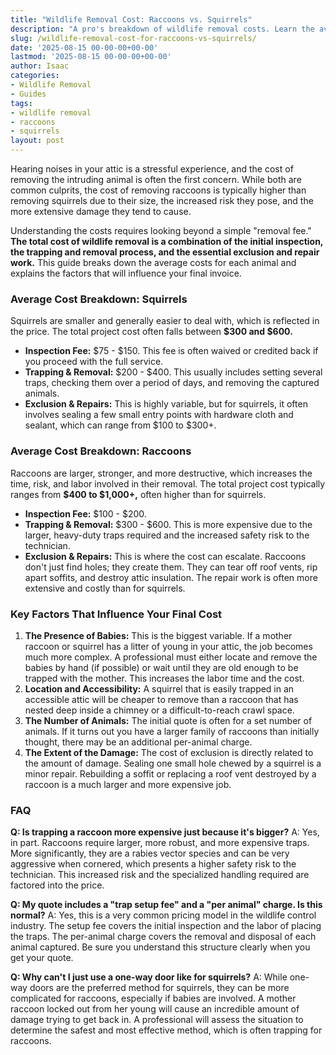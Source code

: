 ```yaml
---
title: "Wildlife Removal Cost: Raccoons vs. Squirrels"
description: "A pro's breakdown of wildlife removal costs. Learn the average price for raccoon and squirrel removal and the key factors, like trapping and repairs, that determine your final bill."
slug: /wildlife-removal-cost-for-raccoons-vs-squirrels/
date: '2025-08-15 00-00-00+00-00'
lastmod: '2025-08-15 00-00-00+00-00'
author: Isaac
categories:
- Wildlife Removal
- Guides
tags:
- wildlife removal
- raccoons
- squirrels
layout: post
---
```

Hearing noises in your attic is a stressful experience, and the cost of removing the intruding animal is often the first concern. While both are common culprits, the cost of removing raccoons is typically higher than removing squirrels due to their size, the increased risk they pose, and the more extensive damage they tend to cause.

Understanding the costs requires looking beyond a simple "removal fee." **The total cost of wildlife removal is a combination of the initial inspection, the trapping and removal process, and the essential exclusion and repair work.** This guide breaks down the average costs for each animal and explains the factors that will influence your final invoice.

### Average Cost Breakdown: Squirrels

Squirrels are smaller and generally easier to deal with, which is reflected in the price. The total project cost often falls between **$300 and $600.**

*   **Inspection Fee:** $75 - $150. This fee is often waived or credited back if you proceed with the full service.
*   **Trapping & Removal:** $200 - $400. This usually includes setting several traps, checking them over a period of days, and removing the captured animals.
*   **Exclusion & Repairs:** This is highly variable, but for squirrels, it often involves sealing a few small entry points with hardware cloth and sealant, which can range from $100 to $300+.

### Average Cost Breakdown: Raccoons

Raccoons are larger, stronger, and more destructive, which increases the time, risk, and labor involved in their removal. The total project cost typically ranges from **$400 to $1,000+,** often higher than for squirrels.

*   **Inspection Fee:** $100 - $200.
*   **Trapping & Removal:** $300 - $600. This is more expensive due to the larger, heavy-duty traps required and the increased safety risk to the technician.
*   **Exclusion & Repairs:** This is where the cost can escalate. Raccoons don't just find holes; they create them. They can tear off roof vents, rip apart soffits, and destroy attic insulation. The repair work is often more extensive and costly than for squirrels.

### Key Factors That Influence Your Final Cost

1.  **The Presence of Babies:** This is the biggest variable. If a mother raccoon or squirrel has a litter of young in your attic, the job becomes much more complex. A professional must either locate and remove the babies by hand (if possible) or wait until they are old enough to be trapped with the mother. This increases the labor time and the cost.
2.  **Location and Accessibility:** A squirrel that is easily trapped in an accessible attic will be cheaper to remove than a raccoon that has nested deep inside a chimney or a difficult-to-reach crawl space.
3.  **The Number of Animals:** The initial quote is often for a set number of animals. If it turns out you have a larger family of raccoons than initially thought, there may be an additional per-animal charge.
4.  **The Extent of the Damage:** The cost of exclusion is directly related to the amount of damage. Sealing one small hole chewed by a squirrel is a minor repair. Rebuilding a soffit or replacing a roof vent destroyed by a raccoon is a much larger and more expensive job.

### FAQ

**Q: Is trapping a raccoon more expensive just because it's bigger?**
A: Yes, in part. Raccoons require larger, more robust, and more expensive traps. More significantly, they are a rabies vector species and can be very aggressive when cornered, which presents a higher safety risk to the technician. This increased risk and the specialized handling required are factored into the price.

**Q: My quote includes a "trap setup fee" and a "per animal" charge. Is this normal?**
A: Yes, this is a very common pricing model in the wildlife control industry. The setup fee covers the initial inspection and the labor of placing the traps. The per-animal charge covers the removal and disposal of each animal captured. Be sure you understand this structure clearly when you get your quote.

**Q: Why can't I just use a one-way door like for squirrels?**
A: While one-way doors are the preferred method for squirrels, they can be more complicated for raccoons, especially if babies are involved. A mother raccoon locked out from her young will cause an incredible amount of damage trying to get back in. A professional will assess the situation to determine the safest and most effective method, which is often trapping for raccoons.